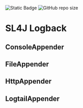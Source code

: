 ![Static Badge](https://img.shields.io/badge/author-javiergs-orange)
![GitHub repo size](https://img.shields.io/github/repo-size/CSC3100/Tool-Logging)

# SL4J Logback

## ConsoleAppender

## FileAppender

## HttpAppender

## LogtailAppender
